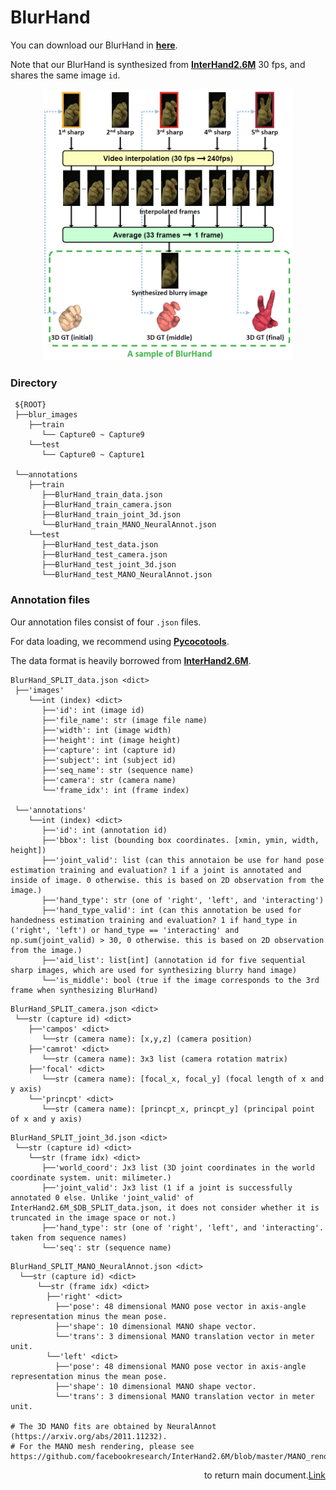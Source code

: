 # BlurHand
You can download our BlurHand in [**here**](https://drive.google.com/drive/folders/178q3oUQrOIJMKi0KHoRoQmWRGM8JZnMi?usp=share_link).

Note that our BlurHand is synthesized from [**InterHand2.6M**](https://mks0601.github.io/InterHand2.6M/) 30 fps, and shares the same image `id`.

<!-- ![title](../images/BlurHand_pipeline.png){: width="10" height="10"} -->
<div align="center">
<img src="../images/BlurHand_pipeline.png" width="400">
</div>

### Directory

```
 ${ROOT}
 ├──blur_images
    ├──train
       └── Capture0 ~ Capture9
    └──test
       └── Capture0 ~ Capture1
      
 └──annotations
    ├──train
       ├──BlurHand_train_data.json
       ├──BlurHand_train_camera.json
       ├──BlurHand_train_joint_3d.json
       └──BlurHand_train_MANO_NeuralAnnot.json  
    └──test
       ├──BlurHand_test_data.json
       ├──BlurHand_test_camera.json
       ├──BlurHand_test_joint_3d.json
       └──BlurHand_test_MANO_NeuralAnnot.json  
```

### Annotation files

Our annotation files consist of four `.json` files.

For data loading, we recommend using [**Pycocotools**](https://pypi.org/project/pycocotools/). 

<!-- The usage example is [**here**](https://github.com/JaehaKim97/BlurHand_DEVELOP/blob/8c4c6d154340eefca51078b2330cd3552d06f5dd/src/data/BlurHand.py#L51). -->

The data format is heavily borrowed from [**InterHand2.6M**](https://mks0601.github.io/InterHand2.6M/).

```
BlurHand_SPLIT_data.json <dict>
 ├──'images'
    └──int (index) <dict>
       ├──'id': int (image id)
       ├──'file_name': str (image file name)
       ├──'width': int (image width)
       ├──'height': int (image height)
       ├──'capture': int (capture id)
       ├──'subject': int (subject id)
       ├──'seq_name': str (sequence name)
       ├──'camera': str (camera name)
       └──'frame_idx': int (frame index)
    
 └──'annotations'
    └──int (index) <dict>
       ├──'id': int (annotation id)
       ├──'bbox': list (bounding box coordinates. [xmin, ymin, width, height])
       ├──'joint_valid': list (can this annotaion be use for hand pose estimation training and evaluation? 1 if a joint is annotated and inside of image. 0 otherwise. this is based on 2D observation from the image.)
       ├──'hand_type': str (one of 'right', 'left', and 'interacting')
       ├──'hand_type_valid': int (can this annotation be used for handedness estimation training and evaluation? 1 if hand_type in ('right', 'left') or hand_type == 'interacting' and np.sum(joint_valid) > 30, 0 otherwise. this is based on 2D observation from the image.)
       ├──'aid_list': list[int] (annotation id for five sequential sharp images, which are used for synthesizing blurry hand image)
       └──'is_middle': bool (true if the image corresponds to the 3rd frame when synthesizing BlurHand)
```

```
BlurHand_SPLIT_camera.json <dict>
 └──str (capture id) <dict>
    ├──'campos' <dict>
       └──str (camera name): [x,y,z] (camera position)
    ├──'camrot' <dict>
       └──str (camera name): 3x3 list (camera rotation matrix)
    ├──'focal' <dict>
       └──str (camera name): [focal_x, focal_y] (focal length of x and y axis)
    └──'princpt' <dict>
       └──str (camera name): [princpt_x, princpt_y] (principal point of x and y axis)
```

```
BlurHand_SPLIT_joint_3d.json <dict>
 └──str (capture id) <dict>
    └──str (frame idx) <dict>
       ├──'world_coord': Jx3 list (3D joint coordinates in the world coordinate system. unit: milimeter.)
       ├──'joint_valid': Jx3 list (1 if a joint is successfully annotated 0 else. Unlike 'joint_valid' of InterHand2.6M_$DB_SPLIT_data.json, it does not consider whether it is truncated in the image space or not.)
       ├──'hand_type': str (one of 'right', 'left', and 'interacting'. taken from sequence names)
       └──'seq': str (sequence name)
```

```
BlurHand_SPLIT_MANO_NeuralAnnot.json <dict>
  └──str (capture id) <dict>
      └──str (frame idx) <dict>
        ├──'right' <dict>
          ├──'pose': 48 dimensional MANO pose vector in axis-angle representation minus the mean pose.
          ├──'shape': 10 dimensional MANO shape vector.
          └──'trans': 3 dimensional MANO translation vector in meter unit.
        └──'left' <dict>
          ├──'pose': 48 dimensional MANO pose vector in axis-angle representation minus the mean pose.
          ├──'shape': 10 dimensional MANO shape vector.
          └──'trans': 3 dimensional MANO translation vector in meter unit.

# The 3D MANO fits are obtained by NeuralAnnot (https://arxiv.org/abs/2011.11232).
# For the MANO mesh rendering, please see https://github.com/facebookresearch/InterHand2.6M/blob/master/MANO_render/render.py
```

<div align="right">
 <a href="../../README.md" style="float: right;">Link</a> to return main document.
</div>
